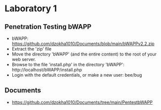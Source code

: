 # Laboratory 1
## Penetration Testing bWAPP
- bWAPP: https://github.com/dzokha1010/Documents/blob/main/bWAPPv2.2.zip
- Extract the 'zip' file
- Move the directory 'bWAPP' (and the entire content) to the root of your web server.
- Browse to the file 'install.php' in the directory 'bWAPP': http://localhost/bWAPP/install.php
- Login with the default credentials, or make a new user: bee/bug
## Documents
- https://github.com/dzokha1010/Documents/tree/main/PentestbWAPP
